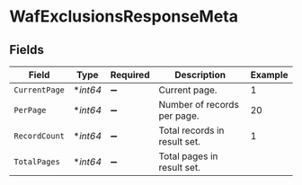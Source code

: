 # WafExclusionsResponseMeta


## Fields

| Field                        | Type                         | Required                     | Description                  | Example                      |
| ---------------------------- | ---------------------------- | ---------------------------- | ---------------------------- | ---------------------------- |
| `CurrentPage`                | **int64*                     | :heavy_minus_sign:           | Current page.                | 1                            |
| `PerPage`                    | **int64*                     | :heavy_minus_sign:           | Number of records per page.  | 20                           |
| `RecordCount`                | **int64*                     | :heavy_minus_sign:           | Total records in result set. | 1                            |
| `TotalPages`                 | **int64*                     | :heavy_minus_sign:           | Total pages in result set.   |                              |